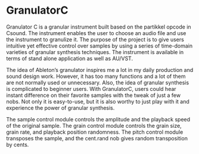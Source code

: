 # GranulatorC
Granulator C is a granular instrument built based on the partikkel  opcode in Csound. The instrument enables the user to choose an audio file and use the instrument to granulize it. The purpose of the project is to give users intuitive yet effective control over samples by using a series of time-domain varieties of granular synthesis techniques. The instrument is available in terms of stand alone application as well as AU/VST. 

The idea of Ableton’s granulator inspires me a lot in my daily production and sound design work. However, it has too many functions and a lot of them are not normally used or unnecessary. Also, the idea of granular synthesis is complicated to beginner users. With GranulatorC, users could hear instant difference on their favorite samples with the tweak of just a few nobs. Not only it is easy-to-use, but it is also worthy to just play with it and experience the power of granular synthesis.

The sample control module controls the amplitude and the playback speed of the original sample. The grain control module controls the grain size, grain rate, and playback position randomness. The pitch control module transposes the sample, and the cent.rand nob gives random transposition by cents.

